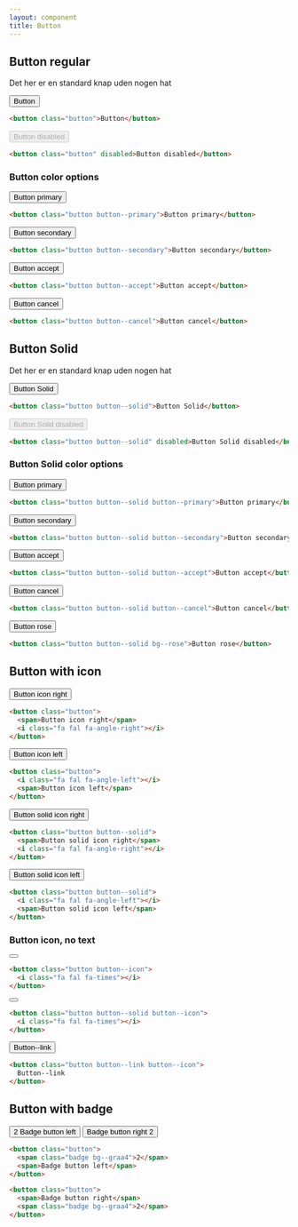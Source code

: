 ```yaml
---
layout: component
title: Button
---
```


## Button regular

Det her er en standard knap uden nogen hat

<button class="button">Button</button>

```html
<button class="button">Button</button>
```

<button class="button" disabled>Button disabled</button>

```html
<button class="button" disabled>Button disabled</button>
```

### Button color options

<button class="button button--primary">Button primary</button>

```html
<button class="button button--primary">Button primary</button>
```

<button class="button button--secondary">Button secondary</button>

```html
<button class="button button--secondary">Button secondary</button>
```

<button class="button button--accept">Button accept</button>

```html
<button class="button button--accept">Button accept</button>
```

<button class="button button--cancel">Button cancel</button>

```html
<button class="button button--cancel">Button cancel</button>
```

## Button Solid

Det her er en standard knap uden nogen hat

<button class="button button--solid">Button Solid</button>

```html
<button class="button button--solid">Button Solid</button>
```

<button class="button button--solid" disabled>Button Solid disabled</button>

```html
<button class="button button--solid" disabled>Button Solid disabled</button>
```

### Button Solid color options

<button class="button button--solid button--primary">Button primary</button>

```html
<button class="button button--solid button--primary">Button primary</button>
```

<button class="button button--solid button--secondary">Button secondary</button>

```html
<button class="button button--solid button--secondary">Button secondary</button>
```

<button class="button button--solid button--accept">Button accept</button>

```html
<button class="button button--solid button--accept">Button accept</button>
```

<button class="button button--solid button--cancel">Button cancel</button>

```html
<button class="button button--solid button--cancel">Button cancel</button>
```

<button class="button button--solid bg--rose">Button rose</button>

```html
<button class="button button--solid bg--rose">Button rose</button>
```

## Button with icon

<button class="button">
  <span>Button icon right</span>
  <i class="fa fal fa-angle-right"></i>
</button>

```html
<button class="button">
  <span>Button icon right</span>
  <i class="fa fal fa-angle-right"></i>
</button>
```

<button class="button">
  <i class="fa fal fa-angle-left"></i>
  <span>Button icon left</span>
</button>

```html
<button class="button">
  <i class="fa fal fa-angle-left"></i>
  <span>Button icon left</span>
</button>
```

<button class="button button--solid">
  <span>Button solid icon right</span>
  <i class="fa fal fa-angle-right"></i>
</button>

```html
<button class="button button--solid">
  <span>Button solid icon right</span>
  <i class="fa fal fa-angle-right"></i>
</button>
```

<button class="button button--solid">
  <i class="fa fal fa-angle-left"></i>
  <span>Button solid icon left</span>
</button>

```html
<button class="button button--solid">
  <i class="fa fal fa-angle-left"></i>
  <span>Button solid icon left</span>
</button>
```

### Button icon, no text

<button class="button button--icon">
  <i class="fa fal fa-times"></i>
</button>

```html
<button class="button button--icon">
  <i class="fa fal fa-times"></i>
</button>
````

<button class="button button--solid button--icon">
  <i class="fa fal fa-times"></i>
</button>

```html
<button class="button button--solid button--icon">
  <i class="fa fal fa-times"></i>
</button>
````

<button class="button button--link button--icon">
  Button--link
</button>

```html
<button class="button button--link button--icon">
  Button--link
</button>
```

## Button with badge

<button class="button">
  <span class="badge bg--graa4">2</span>
  <span>Badge button left</span>
</button>

<button class="button">
  <span>Badge button right</span>
  <span class="badge bg--graa4">2</span>
</button>

```html
<button class="button">
  <span class="badge bg--graa4">2</span>
  <span>Badge button left</span>
</button>

<button class="button">
  <span>Badge button right</span>
  <span class="badge bg--graa4">2</span>
</button>
```
